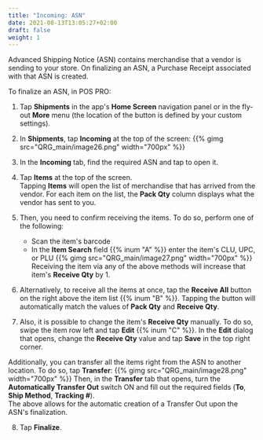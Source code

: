 ```yaml
---
title: "Incoming: ASN"
date: 2021-08-13T13:05:27+02:00
draft: false
weight: 1
---
```


Advanced Shipping Notice (ASN) contains merchandise that a vendor is sending to your store. On finalizing an ASN, a Purchase Receipt associated with that ASN is created.

To finalize an ASN, in POS PRO:

1. Tap **Shipments** in the app's **Home Screen** navigation panel or in the fly-out **More** menu (the location of the button is defined by your custom settings).

2. In **Shipments**, tap **Incoming** at the top of the screen:
{{% gimg src="QRG_main/image26.png" width="700px" %}}
3. In the **Incoming** tab, find the required ASN and tap to open it.

4. Tap **Items** at the top of the screen.  
Tapping **Items** will open the list of merchandise that has arrived from the vendor. For each item on the list, the **Pack Qty** column displays what the vendor has sent to you.

5. Then, you need to confirm receiving the items. To do so, perform one of the following:

    - Scan the item's barcode
    - In the **Item Search** field {{% inum "A" %}} enter the item's CLU, UPC, or PLU
    {{% gimg src="QRG_main/image27.png" width="700px" %}}
Receiving the item via any of the above methods will increase that item's **Receive Qty** by 1.

6. Alternatively, to receive all the items at once, tap the **Receive All** button on the right above the item list {{% inum "B" %}}. Tapping the button will automatically match the values of **Pack Qty** and **Receive Qty**.

7. Also, it is possible to change the item's **Receive Qty** manually. To do so, swipe the item row left and tap **Edit** {{% inum "C" %}}. In the **Edit** dialog that opens, change the **Receive Qty** value and tap **Save** in the top right corner.

Additionally, you can transfer all the items right from the ASN to another location. To do so, tap **Transfer**:
{{% gimg src="QRG_main/image28.png" width="700px" %}}
Then, in the **Transfer** tab that opens, turn the **Automatically Transfer Out** switch ON and fill out the required fields (**To**, **Ship Method**, **Tracking \#**).  
The above allows for the automatic creation of a Transfer Out upon the ASN's finalization.

8. Tap **Finalize**.